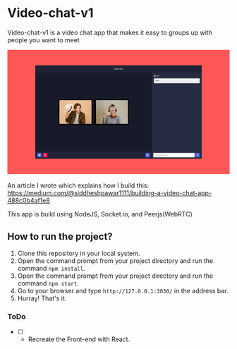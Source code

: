 # Video-chat-v1

Video-chat-v1 is a video chat app that makes it easy to groups up with people you want to meet

![IMG](./video-chat.png)


An article I wrote which explains how I build this: https://medium.com/@siddheshpawar1111/building-a-video-chat-app-488c0b4af1e8

This app is build using NodeJS, Socket.io, and Peerjs(WebRTC)

## How to run the project?

1. Clone this repository in your local system.
2. Open the command prompt from your project directory and run the command `npm install`.
3. Open the command prompt from your project directory and run the command `npm start`.
4. Go to your browser and type `http://127.0.0.1:3030/` in the address bar.
5. Hurray! That's it.

### ToDo

- [ ] - Recreate the Front-end with React.

